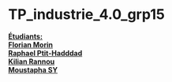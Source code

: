 # TP_industrie_4.0_grp15
<b> <U> 
  Étudiants: <br>
  Florian Morin <br>
  Raphael Ptit-Hadddad <br> 
  Kilian Rannou <br>
  Moustapha SY  </U> </b>
